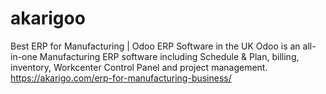 # akarigoo
Best ERP for Manufacturing | Odoo ERP Software in the UK
Odoo is an all-in-one Manufacturing ERP software including Schedule & Plan, billing, inventory, Workcenter Control Panel and project management.
https://akarigo.com/erp-for-manufacturing-business/
